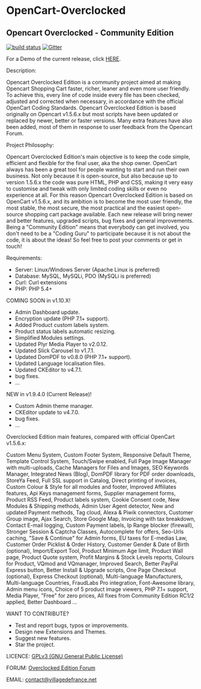OpenCart-Overclocked
====================

Opencart Overclocked - Community Edition
-----------------------------------------

[![build status](https://gitlab.com/villagedefrance/OpenCart-Overclocked/badges/master/build.svg)](https://gitlab.com/villagedefrance/OpenCart-Overclocked/commits/master) [![Gitter](https://badges.gitter.im/OpenCart-Overclocked/gitter.svg)](https://gitter.im/OpenCart-Overclocked/Lobby)


For a Demo of the current release, click <a href="https://villagedefrance.net/demonstration" title="Demo">HERE</a>.

Description:

Opencart Overclocked Edition is a community project aimed at making Opencart Shopping Cart faster, richer, leaner and even more user friendly. 
To achieve this, every line of code inside every file has been checked, adjusted and corrected when necessary, in accordance with the official OpenCart Coding Standards. 
Opencart Overclocked Edition is based originally on Opencart v1.5.6.x but most scripts have been updated or replaced by newer, better or faster versions. 
Many extra features have also been added, most of them in response to user feedback from the Opencart Forum.

Project Philosophy:

Opencart Overclocked Edition's main objective is to keep the code simple, efficient and flexible for the final user, aka the shop owner. 
OpenCart always has been a great tool for people wanting to start and run their own business. Not only because it is open-source, but also because up to version 1.5.6.x the code was pure HTML, PHP and CSS, making it very easy to customise and tweak with only limited coding skills or even no experience at all.
For this reason Opencart Overclocked Edition is based on OpenCart v1.5.6.x, and its ambition is to become the most user friendly, the most stable, the most secure, the most practical and the easiest open-source shopping cart package available.
Each new release will bring newer and better features, upgraded scripts, bug fixes and general improvements. Being a "Community Edition" means that everybody can get involved, you don't need to be a "Coding Guru" to participate because it is not about the code, it is about the ideas!
So feel free to post your comments or get in touch!

Requirements:
- Server: Linux/Windows Server (Apache Linux is preferred)
- Database: MySQL, MySQLi, PDO (MySQLi is preferred)
- Curl: Curl extensions
- PHP: PHP 5.4+

COMING SOON in v1.10.X!
- Admin Dashboard update.
- Encryption update (PHP 7.1+ support).
- Added Product custom labels system.
- Product status labels automatic resizing.
- Simplified Modules settings.
- Updated Plyr Media Player to v2.0.12.
- Updated Slick Carousel to v1.7.1.
- Updated DomPDF to v0.8.0 (PHP 7.1+ support).
- Updated Language localisation files.
- Updated CKEditor to v4.7.1.
- bug fixes.
- ...

NEW in v1.9.4.0 (Current Release)!
- Custom Admin theme manager.
- CKEditor update to v4.7.0.
- bug fixes.
- ...

Overclocked Edition main features, compared with official OpenCart v1.5.6.x:

Custom Menu System, Custom Footer System, Responsive Default Theme, Template Control System,
Touch/Swipe enabled, Full Page Image Manager with multi-uploads, Cache Managers for Files and Images,
SEO Keywords Manager, Integrated News (Blog), DomPDF library for PDF order downloads, StoreYa Feed,
Full SSL support in Catalog, Direct printing of invoices, Custom Colour & Style for all modules and footer,
Improved Affiliates features, Api Keys management forms, Supplier management forms, Product RSS Feed,
Product labels system, Cookie Consent code, New Modules & Shipping methods, Admin User Agent detector,
New and updated Payment methods, Tag cloud, Alexa & Piwik connectors, Customer Group image, Ajax Search,
Store Google Map, Invoicing with tax breakdown, Contact E-mail logging, Custom Payment labels,
Ip Range blocker (firewall), Stronger Session & Captcha Classes, Autocomplete for offers, Seo-Urls caching,
"Save & Continue" for Admin forms, EU taxes for E-medias Law, Customer Order Picklist & Order History,
Customer Gender & Date of Birth (optional), Import/Export Tool, Product Minimum Age limit, Product Wall page,
Product Quote system, Profit Margins & Stock Levels reports, Colours for Product, VQmod and VQmanager,
Improved Search, Better PayPal Express button, Better Install & Upgrade scripts, One Page Checkout (optional),
Express Checkout (optional), Multi-language Manufacturers, Multi-language Countries, FraudLabs Pro integration,
Font-Awesome library, Admin menu icons, Choice of 5 product image viewers, PHP 7.1+ support, Media Player,
"Free" for zero prices, All fixes from Community Edition RC1/2 applied, Better Dashboard ...


WANT TO CONTRIBUTE?
- Test and report bugs, typos or improvements.
- Design new Extensions and Themes.
- Suggest new features.
- Star the project.


LICENCE: <a href="http://www.gnu.org/licenses/gpl-3.0.en.html">GPLv3 (GNU General Public License)</a>

FORUM: <a href="http://forum.villagedefrance.net/index.php">Overclocked Edition Forum</a>

EMAIL: contact@villagedefrance.net

